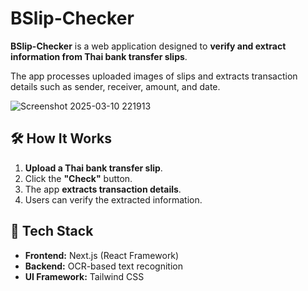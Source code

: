 # BSlip-Checker

**BSlip-Checker** is a web application designed to **verify and extract information from Thai bank transfer slips**. 

The app processes uploaded images of slips and extracts transaction details such as sender, receiver, amount, and date.

![Screenshot 2025-03-10 221913](https://github.com/user-attachments/assets/32fa6aa6-e186-46c4-945d-ccdae46917f7)

## 🛠️ How It Works
1. **Upload a Thai bank transfer slip**.
2. Click the **"Check"** button.
3. The app **extracts transaction details**.
4. Users can verify the extracted information.

## 🔧 Tech Stack
- **Frontend:** Next.js (React Framework)
- **Backend:** OCR-based text recognition
- **UI Framework:** Tailwind CSS



